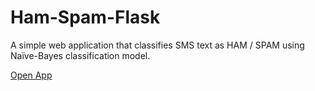 # Ham-Spam-Flask

A simple web application that classifies SMS text as HAM / SPAM using Naïve-Bayes classification model. 

[Open App](https://ham-spam-flask.herokuapp.com)
